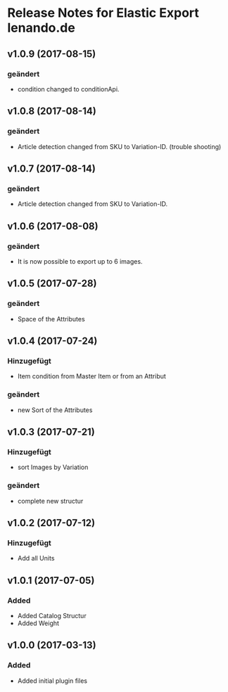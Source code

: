 # Release Notes for Elastic Export lenando.de

## v1.0.9 (2017-08-15)
### geändert
- condition changed to conditionApi.

## v1.0.8 (2017-08-14)
### geändert
- Article detection changed from SKU to Variation-ID. (trouble shooting)

## v1.0.7 (2017-08-14)
### geändert
- Article detection changed from SKU to Variation-ID.

## v1.0.6 (2017-08-08)
### geändert
- It is now possible to export up to 6 images.

## v1.0.5 (2017-07-28)

### geändert
- Space of the Attributes

## v1.0.4 (2017-07-24)

### Hinzugefügt
- Item condition from Master Item or from an Attribut

### geändert
- new Sort of the Attributes

## v1.0.3 (2017-07-21)

### Hinzugefügt
- sort Images by Variation

### geändert
- complete new structur

## v1.0.2 (2017-07-12)

### Hinzugefügt
- Add all Units

## v1.0.1 (2017-07-05)
 
### Added
- Added Catalog Structur
- Added Weight

## v1.0.0 (2017-03-13)
 
### Added
- Added initial plugin files
